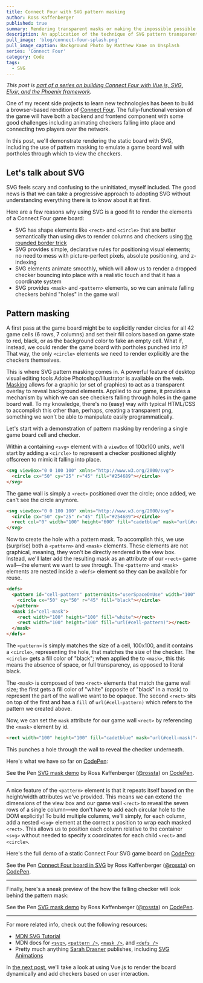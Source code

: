 ```yaml
---
title: Connect Four with SVG pattern masking
author: Ross Kaffenberger
published: true
summary: Rendering transparent masks or making the impossible possible with SVG
description: An application of the technique of SVG pattern transparent to render a Connect Four board with transparent portholes.
pull_image: 'blog/connect-four-splash.png'
pull_image_caption: Background Photo by Matthew Kane on Unsplash
series: 'Connect Four'
category: Code
tags:
  - SVG
---
```


*This post is [part of a series on building Connect Four with Vue.js, SVG,
Elixir, and the Phoenix framework](/blog/series/connect-four.html).*

One of my recent side projects to learn new technologies
has been to build a browser-based rendition of [Connect
Four](https://en.wikipedia.org/wiki/Connect_Four).
The fully-functional version of the game will have both a backend and frontend
component with some good challenges including animating checkers
falling into place and connecting two players over the network.

In this post, we'll demonstrate rendering the static board with SVG, including
the use of pattern masking to emulate a game board wall with portholes through
which to view the checkers.

## Let's talk about SVG

SVG feels scary and confusing to the uninitiated, myself included. The good news
is that we can take a progressive approach to adopting SVG without understanding
everything there is to know about it at first.

Here are a few reasons why using SVG is a good fit to render the elements of a
Connect Four game board:

* SVG has shape elements like `<rect>` and `<circle>` that are better
  semantically than using divs to render columns and checkers using [the rounded
border trick](https://davidwalsh.name/css-circles)
* SVG provides simple, declarative rules for positioning visual elements; no
  need to mess with picture-perfect pixels, absolute positioning, and z-indexing
* SVG elements animate smoothly, which will allow us to render a dropped checker
  bouncing into place with a realistic touch and that it has a coordinate system
* SVG provides `<mask>` and `<pattern>` elements, so we can animate falling
  checkers behind "holes" in the game wall

## Pattern masking

A first pass at the game board might be to explicitly render circles for all 42
game cells (6 rows, 7 columns) and set their fill colors based on game state to
red, black, or as the background color to fake an empty cell. What if, instead,
we could render the game board with portholes punched into it? That way, the only
`<circle>` elements we need to render explicitly are the checkers themselves.

This is where SVG pattern masking comes in. A powerful feature of desktop visual
editing tools Adobe Photoshop/Illustrator is available on the web.
[Masking](https://www.w3.org/TR/SVG/masking.html) allows for a graphic (or set of
graphics) to act as a transparent overlay to reveal background elements. Applied
to our game, it provides a mechanism by which we can see checkers falling
through holes in the game board wall. To my knowledge, there's no (easy) way
with typical HTML/CSS to accomplish this other than, perhaps, creating a
transparent png, something we won't be able to manipulate easily
programmatically.

Let's start with a demonstration of pattern masking by rendering a single game
board cell and checker.

Within a containing `<svg>` element with a `viewBox` of 100x100 units, we'll
start by adding a `<circle>` to represent a checker positioned slightly
offscreen to mimic it falling into place.

```html
<svg viewBox="0 0 100 100" xmlns="http://www.w3.org/2000/svg">
  <circle cx="50" cy="25" r="45" fill="#254689"></circle>
</svg>
```

The game wall is simply a `<rect>` positioned over the circle; once added, we
can't see the circle anymore.

```html
<svg viewBox="0 0 100 100" xmlns="http://www.w3.org/2000/svg">
  <circle cx="50" cy="25" r="45" fill="#254689"></circle>
  <rect col="0" width="100" height="600" fill="cadetblue" mask="url(#cell-mask)"></rect>
</svg>
```

Now to create the hole with a pattern mask. To accomplish this, we use
(surprise) both a `<pattern>` and `<mask>` elements. These elements are not
graphical, meaning, they won't be directly rendered in the view box. Instead,
we'll later add the resulting mask as an attribute of our `<rect>` game wall—the
element we want to see through. The `<pattern>` and `<mask>` elements are nested
inside a `<defs>` element so they can be available for reuse.

```html
<defs>
  <pattern id="cell-pattern" patternUnits="userSpaceOnUse" width="100" height="100">
    <circle cx="50" cy="50" r="45" fill="black"></circle>
  </pattern>
  <mask id="cell-mask">
    <rect width="100" height="100" fill="white"></rect>
    <rect width="100" height="100" fill="url(#cell-pattern)"></rect>
  </mask>
</defs>
```
The `<pattern>` is simply matches the size of a cell, 100x100, and it contains a
`<circle>`, representing the hole, that matches the size of the checker. The
`<circle>` gets a fill color of "black"; when applied the to `<mask>`, this
this means the absence of space, or full transparency, as opposed to literal
black.

The `<mask>` is composed of two `<rect>` elements that match the game wall size;
the first gets a fill color of "white" (opposite of "black" in a mask) to
represent the part of the wall we want to be opaque. The second `<rect>` sits on
top of the first and has a `fill` of `url(#cell-pattern)` which refers to the
pattern we created above.

Now, we can set the `mask` attribute for our game wall `<rect>` by referencing
the `<mask>` element by id.

```html
<rect width="100" height="100" fill="cadetblue" mask="url(#cell-mask)"></rect>
```

This punches a hole through the wall to reveal the checker underneath.

Here's what we have so far on [CodePen](https://codepen.io/rossta/pen/NXMrLg):

<p data-height="265" data-theme-id="light" data-slug-hash="NXMrLg" data-default-tab="html,result" data-user="rossta" data-embed-version="2" data-pen-title="SVG mask demo" class="codepen">See the Pen <a href="https://codepen.io/rossta/pen/NXMrLg/">SVG mask demo</a> by Ross Kaffenberger (<a href="https://codepen.io/rossta">@rossta</a>) on <a href="https://codepen.io">CodePen</a>.</p>
<script async src="https://production-assets.codepen.io/assets/embed/ei.js"></script>

<hr />

A nice feature of the `<pattern>` element is that it repeats itself based
on the height/width attributes we've provided. This means we can extend the dimensions of the view
box and our game wall `<rect>` to reveal the seven rows of a
single column—we don't have to add each circular hole to the DOM explicitly! To
build multiple columns, we'll simply, for each column, add a nested `<svg>`
element at the correct x position to wrap each masked `<rect>`. This allows us
to position each column relative to the container `<svg>` without needed to
specify x coordinates for each child `<rect>` and `<circle>`.

Here's the full demo of a static Connect Four SVG game board on
[CodePen](https://codepen.io/rossta/pen/eyrgJe):

<p data-height="370" data-theme-id="light" data-slug-hash="eyrgJe" data-default-tab="html,result" data-user="rossta" data-embed-version="2" data-pen-title="Connect Four board in SVG" class="codepen">See the Pen <a href="https://codepen.io/rossta/pen/eyrgJe/">Connect Four board in SVG</a> by Ross Kaffenberger (<a href="https://codepen.io/rossta">@rossta</a>) on <a href="https://codepen.io">CodePen</a>.</p>
<script async src="https://production-assets.codepen.io/assets/embed/ei.js"></script>

<hr />

Finally, here's a sneak preview of the how the falling checker will look behind the pattern mask:

<p data-height="265" data-theme-id="light" data-slug-hash="eyPpog" data-default-tab="html,result" data-user="rossta" data-embed-version="2" data-pen-title="SVG mask demo" class="codepen">See the Pen <a href="https://codepen.io/rossta/pen/eyPpog/">SVG mask demo</a> by Ross Kaffenberger (<a href="https://codepen.io/rossta">@rossta</a>) on <a href="https://codepen.io">CodePen</a>.</p>
<script async src="https://production-assets.codepen.io/assets/embed/ei.js"></script>

<hr />

For more related info, check out the following resources:

* [MDN SVG Tutorial](https://developer.mozilla.org/en-US/docs/Web/SVG/Tutorial)
* MDN docs for [`<svg>`](https://developer.mozilla.org/en-US/docs/Web/SVG/Element/svg), [`<pattern />`](https://developer.mozilla.org/en-US/docs/Web/SVG/Element/pattern), [`<mask />`](https://developer.mozilla.org/en-US/docs/Web/SVG/Element/mask), and [`<defs />`](https://developer.mozilla.org/en-US/docs/Web/SVG/Element/defs)
* Pretty much anything [Sarah Drasner](https://twitter.com/sarah_edo) publishes, including [SVG Animations](http://shop.oreilly.com/product/0636920045335.do)

In [the next post](/blog/building-basic-connect-four-with-vuejs.html), we'll
take a look at using Vue.js to render the board dynamically and add checkers
based on user interaction.
